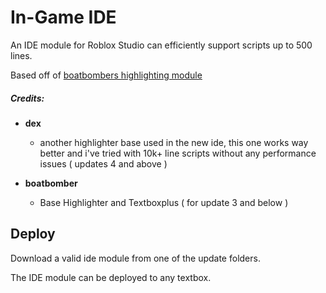 # In-Game IDE

An IDE module for Roblox Studio can efficiently support scripts up to 500 lines.

Based off of [boatbombers highlighting module](https://github.com/boatbomber/Highlighter)

##### Credits:
- **dex**
  - another highlighter base used in the new ide, this one works way better and i've tried with 10k+ line scripts without any performance issues ( updates 4 and above )

- **boatbomber**
  - Base Highlighter and Textboxplus ( for update 3 and below )

## Deploy

Download a valid ide module from one of the update folders.

The IDE module can be deployed to any textbox.
